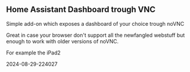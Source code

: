 ## Home Assistant Dashboard trough VNC

Simple add-on which exposes a dashboard of your choice trough noVNC

Great in case your browser don't support all the newfangled 
webstuff but enough to work with older versions of noVNC.

For example the iPad2

2024-08-29-224027
